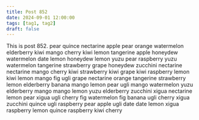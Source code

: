 ```yaml
---
title: Post 852
date: 2024-09-01 12:00:00
tags: [tag1, tag2]
draft: false
---
```

This is post 852.
pear
quince
nectarine
apple
pear
orange
watermelon
elderberry
kiwi
mango
cherry
kiwi
lemon
tangerine
apple
honeydew
watermelon
date
lemon
honeydew
lemon
yuzu
pear
raspberry
yuzu
watermelon
tangerine
strawberry
grape
honeydew
zucchini
nectarine
nectarine
mango
cherry
kiwi
strawberry
kiwi
grape
kiwi
raspberry
lemon
kiwi
lemon
mango
fig
ugli
grape
nectarine
orange
tangerine
strawberry
lemon
elderberry
banana
mango
lemon
pear
ugli
mango
watermelon
yuzu
elderberry
mango
mango
lemon
yuzu
elderberry
zucchini
xigua
nectarine
lemon
pear
xigua
ugli
cherry
fig
watermelon
fig
banana
ugli
cherry
xigua
zucchini
quince
ugli
raspberry
pear
apple
ugli
date
date
lemon
xigua
raspberry
lemon
quince
raspberry
kiwi
cherry

